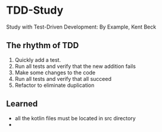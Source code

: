 # TDD-Study

Study with Test-Driven Development: By Example, Kent Beck

## The rhythm of TDD

1. Quickly add a test.
2. Run all tests and verify that the new addition fails
3. Make some changes to the code
4. Run all tests and verify that all succeed
5. Refactor to eliminate duplication

## Learned

- all the kotlin files must be located in src directory
- 